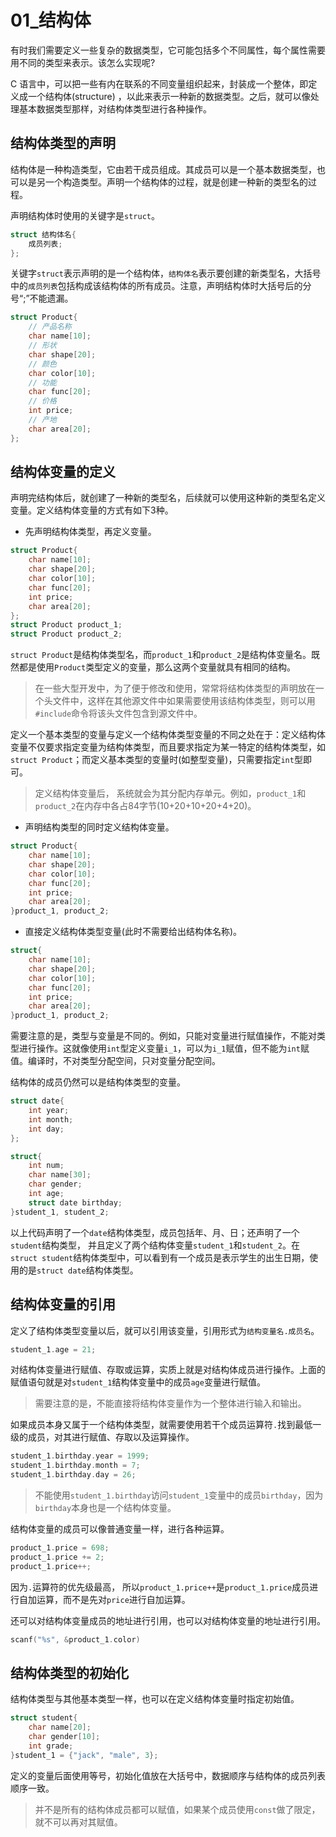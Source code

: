 # 01_结构体

有时我们需要定义一些复杂的数据类型，它可能包括多个不同属性，每个属性需要用不同的类型来表示。该怎么实现呢? 

C 语言中，可以把一些有内在联系的不同变量组织起来，封装成一个整体，即定义成一个结构体(structure) ，以此来表示一种新的数据类型。之后，就可以像处理基本数据类型那样，对结构体类型进行各种操作。

## 结构体类型的声明

结构体是一种构造类型，它由若干成员组成。其成员可以是一个基本数据类型，也可以是另一个构造类型。声明一个结构体的过程，就是创建一种新的类型名的过程。

声明结构体时使用的关键字是`struct`。

```c
struct 结构体名{
    成员列表;
};
```

关键字`struct`表示声明的是一个结构体，`结构体名`表示要创建的新类型名，大括号中的`成员列表`包括构成该结构体的所有成员。注意，声明结构体时大括号后的分号“;”不能遗漏。

```c
struct Product{
    // 产品名称
    char name[10];
    // 形状
    char shape[20];
    // 颜色
    char color[10];
    // 功能
    char func[20];
    // 价格
    int price;
    // 产地
    char area[20];
};
```

## 结构体变量的定义

声明完结构体后，就创建了一种新的类型名，后续就可以使用这种新的类型名定义变量。定义结构体变量的方式有如下3种。

- 先声明结构体类型，再定义变量。

```c
struct Product{
    char name[10];
    char shape[20];
    char color[10];
    char func[20];
    int price;
    char area[20];
};
struct Product product_1;
struct Product product_2;
```

`struct Product`是结构体类型名，而`product_1`和`product_2`是结构体变量名。既然都是使用`Product`类型定义的变量，那么这两个变量就具有相同的结构。

> 在一些大型开发中，为了便于修改和使用，常常将结构体类型的声明放在一个头文件中，这样在其他源文件中如果需要使用该结构体类型，则可以用`#include`命令将该头文件包含到源文件中。

定义一个基本类型的变量与定义一个结构体类型变量的不同之处在于：定义结构体变量不仅要求指定变量为结构体类型，而且要求指定为某一特定的结构体类型，如`struct Product`；而定义基本类型的变量时(如整型变量)，只需要指定`int`型即可。

> 定义结构体变量后， 系统就会为其分配内存单元。例如，`product_1`和`product_2`在内存中各占84字节(10+20+10+20+4+20)。

- 声明结构类型的同时定义结构体变量。

```c
struct Product{
    char name[10];
    char shape[20];
    char color[10];
    char func[20];
    int price;
    char area[20];
}product_1, product_2;
```

- 直接定义结构体类型变量(此时不需要给出结构体名称)。

```c
struct{
    char name[10];
    char shape[20];
    char color[10];
    char func[20];
    int price;
    char area[20];
}product_1, product_2;
```

需要注意的是，类型与变量是不同的。例如，只能对变量进行赋值操作，不能对类型进行操作。这就像使用`int`型定义变量`i_1`，可以为`i_1`赋值，但不能为`int`赋值。编译时，不对类型分配空间，只对变量分配空间。

结构体的成员仍然可以是结构体类型的变量。

```c
struct date{
    int year;
    int month;
    int day;
};

struct{
    int num;
    char name[30];
    char gender;
    int age;
    struct date birthday;
}student_1, student_2;
```

以上代码声明了一个`date`结构体类型，成员包括年、月、日；还声明了一个`student`结构类型， 并且定义了两个结构体变量`student_1`和`student_2`。在`struct student`结构体类型中，可以看到有一个成员是表示学生的出生日期，使用的是`struct date`结构体类型。

## 结构体变量的引用

定义了结构体类型变量以后，就可以引用该变量，引用形式为`结构变量名.成员名`。

```c
student_1.age = 21;
```

对结构体变量进行赋值、存取或运算，实质上就是对结构体成员进行操作。上面的赋值语句就是对`student_1`结构体变量中的成员`age`变量进行赋值。

> 需要注意的是，不能直接将结构体变量作为一个整体进行输入和输出。

如果成员本身又属于一个结构体类型，就需要使用若干个成员运算符`.`找到最低一级的成员，对其进行赋值、存取以及运算操作。

```c
student_1.birthday.year = 1999;
student_1.birthday.month = 7;
student_1.birthday.day = 26;
```

> 不能使用`student_1.birthday`访问`student_1`变量中的成员`birthday`，因为`birthday`本身也是一个结构体变量。

结构体变量的成员可以像普通变量一样，进行各种运算。

```c
product_1.price = 698;
product_1.price += 2;
product_1.price++;
```

因为`.`运算符的优先级最高， 所以`product_1.price++`是`product_1.price`成员进行自加运算，而不是先对`price`进行自加运算。

还可以对结构体变量成员的地址进行引用，也可以对结构体变量的地址进行引用。

```c
scanf("%s", &product_1.color)
```

## 结构体类型的初始化

结构体类型与其他基本类型一样，也可以在定义结构体变量时指定初始值。

```c
struct student{
    char name[20];
    char gender[10];
    int grade;
}student_1 = {"jack", "male", 3};
```

定义的变量后面使用等号，初始化值放在大括号中，数据顺序与结构体的成员列表顺序一致。

> 并不是所有的结构体成员都可以赋值，如果某个成员使用`const`做了限定，就不可以再对其赋值。

